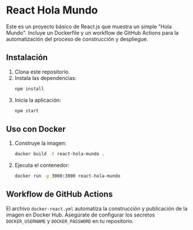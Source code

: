 # React Hola Mundo

Este es un proyecto básico de React.js que muestra un simple "Hola Mundo". Incluye un Dockerfile y un workflow de GitHub Actions para la automatización del proceso de construcción y despliegue.

## Instalación

1. Clona este repositorio.
2. Instala las dependencias:
   ```bash
   npm install
   ```
3. Inicia la aplicación:
   ```bash
   npm start
   ```

## Uso con Docker

1. Construye la imagen:
   ```bash
   docker build -t react-hola-mundo .
   ```
2. Ejecuta el contenedor:
   ```bash
   docker run -p 3000:3000 react-hola-mundo
   ```

## Workflow de GitHub Actions

El archivo `docker-react.yml` automatiza la construcción y publicación de la imagen en Docker Hub. Asegúrate de configurar los secretos `DOCKER_USERNAME` y `DOCKER_PASSWORD` en tu repositorio.
